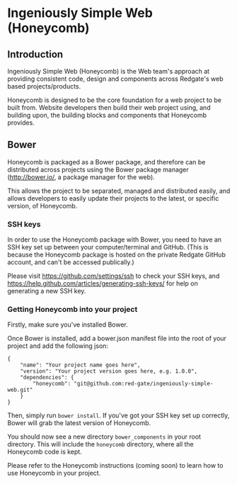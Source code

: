 # Ingeniously Simple Web (Honeycomb)

## Introduction
Ingeniously Simple Web (Honeycomb) is the Web team's approach at providing consistent code, design and components across Redgate's web based projects/products.

Honeycomb is designed to be the core foundation for a web project to be built from. Website developers then build their web project using, and building upon, the building blocks and components that Honeycomb provides.

## Bower
Honeycomb is packaged as a Bower package, and therefore can be distributed across projects using the Bower package manager (http://bower.io/, a package manager for the web).

This allows the project to be separated, managed and distributed easily, and allows developers to easily update their projects to the latest, or specific version, of Honeycomb.

### SSH keys
In order to use the Honeycomb package with Bower, you need to have an SSH key set up between your computer/terminal and GitHub. (This is because the Honeycomb package is hosted on the private Redgate GitHub account, and can't be accessed publically.)

Please visit https://github.com/settings/ssh to check your SSH keys, and https://help.github.com/articles/generating-ssh-keys/ for help on generating a new SSH key.

### Getting Honeycomb into your project
Firstly, make sure you've installed Bower.

Once Bower is installed, add a bower.json manifest file into the root of your project and add the following json:

<pre><code>{
    "name": "Your project name goes here",
    "version": "Your project version goes here, e.g. 1.0.0",
    "dependencies": {
        "honeycomb": "git@github.com:red-gate/ingeniously-simple-web.git"
    }
}
</code></pre>

Then, simply run <code>bower install</code>. If you've got your SSH key set up correctly, Bower will grab the latest version of Honeycomb.

You should now see a new directory <code>bower_components</code> in your root directory. This will include the <code>honeycomb</code> directory, where all the Honeycomb code is kept.

Please refer to the Honeycomb instructions (coming soon) to learn how to use Honeycomb in your project.
